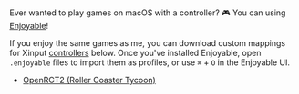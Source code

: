 Ever wanted to play games on macOS with a controller? 🎮 You can using [Enjoyable](https://yukkurigames.com/enjoyable/)!

If you enjoy the same games as me, you can download custom mappings for Xinput [controllers](controllers.md) below.
Once you've installed Enjoyable, open `.enjoyable` files to import them as profiles,
or use `⌘` + `O` in the Enjoyable UI.

- [OpenRCT2 \(Roller Coaster Tycoon\)](OpenRCT2.md)
